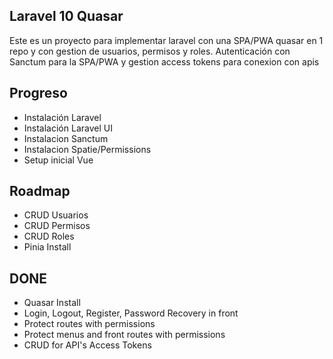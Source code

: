 ## Laravel 10 Quasar

Este es un proyecto para implementar laravel con una SPA/PWA quasar en 1 repo y con gestion de usuarios, permisos y roles.
Autenticación con Sanctum para la SPA/PWA y gestion access tokens para conexion con apis

## Progreso

-   Instalación Laravel
-   Instalación Laravel UI
-   Instalacion Sanctum
-   Instalacion Spatie/Permissions
-   Setup inicial Vue

## Roadmap

-   CRUD Usuarios
-   CRUD Permisos
-   CRUD Roles
-   Pinia Install

## DONE

-   Quasar Install
-   Login, Logout, Register, Password Recovery in front
-   Protect routes with permissions
-   Protect menus and front routes with permissions
-   CRUD for API's Access Tokens
